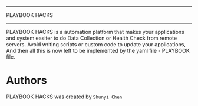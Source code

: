 
*******
PLAYBOOK HACKS
*******

PLAYBOOK HACKS is a automation platform that makes your applications and
system easiter to do Data Collection or Health Check from remote servers.
Avoid writing scripts or custom code to update your applications, And then 
all this is now left to be implemented by the yaml file - PLAYBOOK file.

Authors
=======

PLAYBOOK HACKS was created by `Shunyi Chen`
